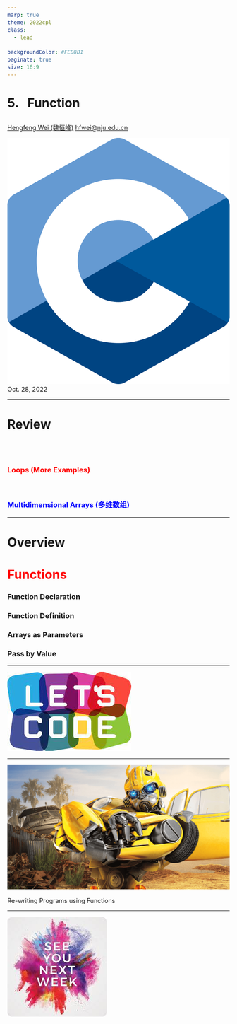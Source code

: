 ```yaml
---
marp: true
theme: 2022cpl
class:
  - lead

backgroundColor: #FED8B1
paginate: true
size: 16:9
---
```

# <p id = "small-caps">5. &nbsp; Function</p>

[Hengfeng Wei (魏恒峰)](https://hengxin.github.io/)
hfwei@nju.edu.cn

![w:200](figs/C.png)
Oct. 28, 2022

---
# Review
<br>
<br>

### <font color = red>Loops (More Examples)</font>
<br>

### <font color = blue>Multidimensional Arrays (多维数组)</font>

---
# Overview

# <font color = red>Functions</font>

### Function Declaration
### Function Definition
### Arrays as Parameters
### Pass by Value

---
![w:750](figs/lets-code.jpeg)

---
![w:900](figs/transformers.png)

<p id = "small-caps"> Re-writing Programs using Functions</p>

---
![bg w:600](figs/see-you.jpeg)